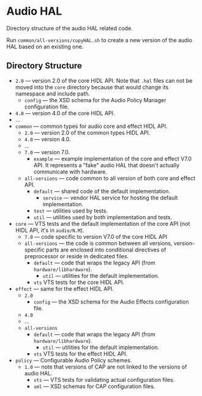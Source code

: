 # Audio HAL

Directory structure of the audio HAL related code.

Run `common/all-versions/copyHAL.sh` to create a new version of the audio HAL
based on an existing one.

## Directory Structure

* `2.0` — version 2.0 of the core HIDL API. Note that `.hal` files
  can not be moved into the `core` directory because that would change
  its namespace and include path.
   - `config` — the XSD schema for the Audio Policy Manager
     configuration file.
* `4.0` — version 4.0 of the core HIDL API.
* ...
* `common` — common types for audio core and effect HIDL API.
   - `2.0` — version 2.0 of the common types HIDL API.
   - `4.0` — version 4.0.
   - ...
   - `7.0` — version 7.0.
      - `example` — example implementation of the core and effect
        V7.0 API. It represents a "fake" audio HAL that doesn't
        actually communicate with hardware.
   - `all-versions` — code common to all version of both core and effect API.
      - `default` — shared code of the default implementation.
         - `service` — vendor HAL service for hosting the default
           implementation.
      - `test` — utilities used by tests.
      - `util` — utilities used by both implementation and tests.
* `core` — VTS tests and the default implementation of the core API
  (not HIDL API, it's in `audio/N.M`).
   - `7.0` — code specific to version V7.0 of the core HIDL API
   - `all-versions` — the code is common between all versions,
     version-specific parts are enclosed into conditional directives
     of preprocessor or reside in dedicated files.
       - `default` — code that wraps the legacy API (from
         `hardware/libhardware`).
         - `util` — utilities for the default implementation.
       - `vts` VTS tests for the core HIDL API.
* `effect` — same for the effect HIDL API.
   - `2.0`
      - `config` — the XSD schema for the Audio Effects configuration file.
   - `4.0`
   - ...
   - `all-versions`
       - `default` — code that wraps the legacy API (from
         `hardware/libhardware`).
         - `util` — utilities for the default implementation.
       - `vts` VTS tests for the effect HIDL API.
* `policy` — Configurable Audio Policy schemes.
   - `1.0` — note that versions of CAP are not linked to the versions
     of audio HAL.
      - `vts` — VTS tests for validating actual configuration files.
      - `xml` — XSD schemas for CAP configuration files.
